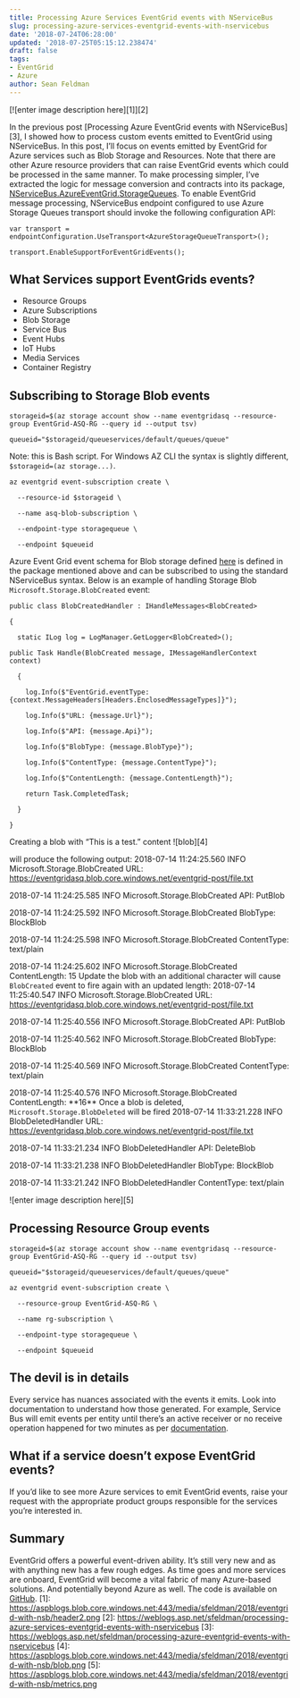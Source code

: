 ```yaml
---
title: Processing Azure Services EventGrid events with NServiceBus
slug: processing-azure-services-eventgrid-events-with-nservicebus
date: '2018-07-24T06:28:00'
updated: '2018-07-25T05:15:12.238474'
draft: false
tags:
- EventGrid
- Azure
author: Sean Feldman
---
```


[![enter image description here][1]][2]

In the previous post [Processing Azure EventGrid events with NServiceBus][3], I showed how to process custom events emitted to EventGrid using NServiceBus.
In this post, I’ll focus on events emitted by EventGrid for Azure services such as Blob Storage and Resources. Note that there are other Azure resource providers that can raise EventGrid events which could be processed in the same manner.
To make processing simpler, I’ve extracted the logic for message conversion and contracts into its package, [NServiceBus.AzureEventGrid.StorageQueues]( https://www.nuget.org/packages/NServiceBus.AzureEventGrid.StorageQueues).
To enable EventGrid message processing, NServiceBus endpoint configured to use Azure Storage Queues transport should invoke the following configuration API:
```
var transport = endpointConfiguration.UseTransport<AzureStorageQueueTransport>();
transport.EnableSupportForEventGridEvents();
```
## What Services support EventGrids events?
- Resource Groups
- Azure Subscriptions
- Blob Storage
- Service Bus
- Event Hubs
- IoT Hubs
- Media Services
- Container Registry
## Subscribing to Storage Blob events
```
storageid=$(az storage account show --name eventgridasq --resource-group EventGrid-ASQ-RG --query id --output tsv)
queueid="$storageid/queueservices/default/queues/queue"
```
Note: this is Bash script. For Windows AZ CLI the syntax is slightly different, `$storageid=(az storage...)`.
```
az eventgrid event-subscription create \
  --resource-id $storageid \
  --name asq-blob-subscription \
  --endpoint-type storagequeue \
  --endpoint $queueid
```
Azure Event Grid event schema for Blob storage defined [here](https://docs.microsoft.com/en-us/azure/event-grid/event-schema-blob-storage) is defined in the package mentioned above and can be subscribed to using the standard NServiceBus syntax. Below is an example of handling Storage Blob `Microsoft.Storage.BlobCreated` event:
```
public class BlobCreatedHandler : IHandleMessages<BlobCreated>
{
  static ILog log = LogManager.GetLogger<BlobCreated>();
```
```
public Task Handle(BlobCreated message, IMessageHandlerContext context)
  {
    log.Info($"EventGrid.eventType: {context.MessageHeaders[Headers.EnclosedMessageTypes]}");
    log.Info($"URL: {message.Url}");
    log.Info($"API: {message.Api}");
    log.Info($"BlobType: {message.BlobType}");
    log.Info($"ContentType: {message.ContentType}");
    log.Info($"ContentLength: {message.ContentLength}");
    return Task.CompletedTask;
  }
}
```
Creating a blob with “This is a test.” content
![blob][4]

will produce the following output:
2018-07-14 11:24:25.560 INFO Microsoft.Storage.BlobCreated URL: https://eventgridasq.blob.core.windows.net/eventgrid-post/file.txt  

2018-07-14 11:24:25.585 INFO Microsoft.Storage.BlobCreated API: PutBlob  

2018-07-14 11:24:25.592 INFO Microsoft.Storage.BlobCreated BlobType: BlockBlob  

2018-07-14 11:24:25.598 INFO Microsoft.Storage.BlobCreated ContentType: text/plain  

2018-07-14 11:24:25.602 INFO Microsoft.Storage.BlobCreated ContentLength: 15
Update the blob with an additional character will cause `BlobCreated` event to fire again with an updated length:
2018-07-14 11:25:40.547 INFO Microsoft.Storage.BlobCreated URL: https://eventgridasq.blob.core.windows.net/eventgrid-post/file.txt  

2018-07-14 11:25:40.556 INFO Microsoft.Storage.BlobCreated API: PutBlob  

2018-07-14 11:25:40.562 INFO Microsoft.Storage.BlobCreated BlobType: BlockBlob  

2018-07-14 11:25:40.569 INFO Microsoft.Storage.BlobCreated ContentType: text/plain  

2018-07-14 11:25:40.576 INFO Microsoft.Storage.BlobCreated ContentLength: \*\*16\*\*
Once a blob is deleted, `Microsoft.Storage.BlobDeleted` will be fired
2018-07-14 11:33:21.228 INFO BlobDeletedHandler URL: https://eventgridasq.blob.core.windows.net/eventgrid-post/file.txt  

2018-07-14 11:33:21.234 INFO BlobDeletedHandler API: DeleteBlob  

2018-07-14 11:33:21.238 INFO BlobDeletedHandler BlobType: BlockBlob  

2018-07-14 11:33:21.242 INFO BlobDeletedHandler ContentType: text/plain  

![enter image description here][5]

## Processing Resource Group events
```
storageid=$(az storage account show --name eventgridasq --resource-group EventGrid-ASQ-RG --query id --output tsv)
queueid="$storageid/queueservices/default/queues/queue"
```
```
az eventgrid event-subscription create \
  --resource-group EventGrid-ASQ-RG \
  --name rg-subscription \
  --endpoint-type storagequeue \
  --endpoint $queueid
```
## The devil is in details
Every service has nuances associated with the events it emits. Look into documentation to understand how those generated. For example, Service Bus will emit events per entity until there’s an active receiver or no receive operation happened for two minutes as per [documentation]( https://docs.microsoft.com/en-us/azure/service-bus-messaging/service-bus-to-event-grid-integration-concept).
## What if a service doesn’t expose EventGrid events?
If you’d like to see more Azure services to emit EventGrid events, raise your request with the appropriate product groups responsible for the services you’re interested in.
## Summary
EventGrid offers a powerful event-driven ability. It’s still very new and as with anything new has a few rough edges. As time goes and more services are onboard, EventGrid will become a vital fabric of many Azure-based solutions. And potentially beyond Azure as well.
The code is available on [GitHub](https://github.com/SeanFeldman/EventGridWithNServiceBus).
[1]: https://aspblogs.blob.core.windows.net:443/media/sfeldman/2018/eventgrid-with-nsb/header2.png
[2]: https://weblogs.asp.net/sfeldman/processing-azure-services-eventgrid-events-with-nservicebus
[3]: https://weblogs.asp.net/sfeldman/processing-azure-eventgrid-events-with-nservicebus
[4]: https://aspblogs.blob.core.windows.net:443/media/sfeldman/2018/eventgrid-with-nsb/blob.png
[5]: https://aspblogs.blob.core.windows.net:443/media/sfeldman/2018/eventgrid-with-nsb/metrics.png
